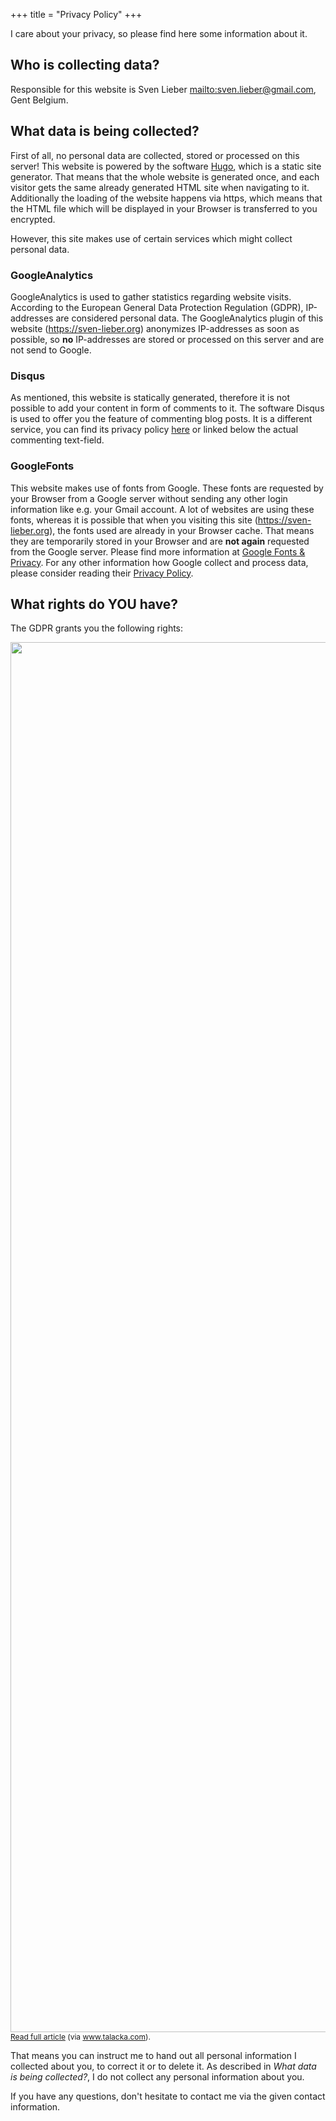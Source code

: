 +++
title = "Privacy Policy"
+++

I care about your privacy, so please find here some information about it.

## Who is collecting data?

Responsible for this website is Sven Lieber <mailto:sven.lieber@gmail.com>, Gent Belgium.

## What data is being collected?

First of all, no personal data are collected, stored or processed on this server!
This website is powered by the software [Hugo](https://gohugo.io/), which is a static site generator.
That means that the whole website is generated once, and each visitor gets the same already generated HTML site when navigating
to it.
Additionally the loading of the website happens via https,
which means that the HTML file which will be displayed in your Browser is transferred to you encrypted.

However, this site makes use of certain services which might collect personal data.

### GoogleAnalytics

GoogleAnalytics is used to gather statistics regarding website visits.
According to the European General Data Protection Regulation (GDPR), IP-addresses are considered personal data.
The GoogleAnalytics plugin of this website (https://sven-lieber.org) anonymizes IP-addresses as soon as possible,
so **no** IP-addresses are stored or processed on this server and are not send to Google.

### Disqus

As mentioned, this website is statically generated, therefore it is not possible to add your content in form of comments to it.
The software Disqus is used to offer you the feature of commenting blog posts.
It is a different service,
you can find its privacy policy [here](https://help.disqus.com/terms-and-policies/disqus-privacy-policy) or
linked below the actual commenting text-field.

### GoogleFonts

This website makes use of fonts from Google.
These fonts are requested by your Browser from a Google server without sending any other login information like e.g. your
Gmail account. A lot of websites are using these fonts, whereas it is possible that when you visiting this site (https://sven-lieber.org), the fonts used are already in your Browser cache. That means they are temporarily stored in your Browser and are **not again** requested from the Google server. Please find more information at 
[Google Fonts & Privacy](https://developers.google.com/fonts/faq#what_does_using_the_google_fonts_api_mean_for_the_privacy_of_my_users).
For any other information how Google collect and process data, please consider reading their [Privacy Policy](https://www.google.com/policies/privacy/).

## What rights do **YOU** have?

The GDPR grants you the following rights:

<a href="https://www.talacka.com/lawinfographic/rights-data-subjects-gdpr/" target="_blank"><img src="https://www.talacka.com/lawinfographic/wp-content/uploads/2017/11/rights-of-data-subjects-1-700x760.jpg" width="2048" height="2224"/></a><br/><span style="font-size: 12px;"><a href="https://www.talacka.com/lawinfographic/rights-data-subjects-gdpr/">Read full article</a> (via <a href="http://www.talacka.com/">www.talacka.com</a>).</span>

That means you can instruct me to hand out all personal information I collected about you, to correct it or to delete it.
As described in _What data is being collected?_, I do not collect any personal information about you.

If you have any questions, don't hesitate to contact me via the given contact information.

